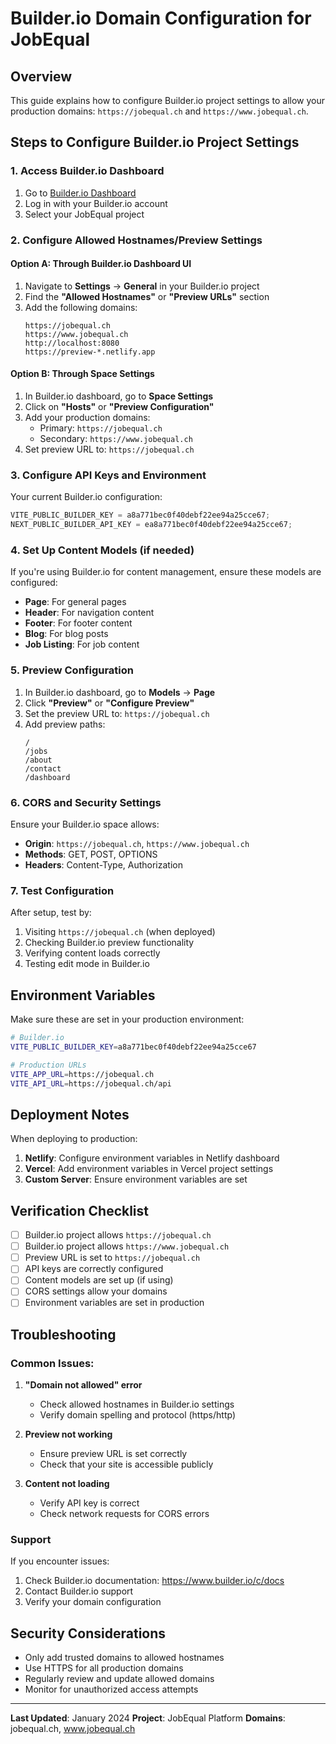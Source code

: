 # Builder.io Domain Configuration for JobEqual

## Overview

This guide explains how to configure Builder.io project settings to allow your production domains: `https://jobequal.ch` and `https://www.jobequal.ch`.

## Steps to Configure Builder.io Project Settings

### 1. Access Builder.io Dashboard

1. Go to [Builder.io Dashboard](https://builder.io/models)
2. Log in with your Builder.io account
3. Select your JobEqual project

### 2. Configure Allowed Hostnames/Preview Settings

#### Option A: Through Builder.io Dashboard UI

1. Navigate to **Settings** → **General** in your Builder.io project
2. Find the **"Allowed Hostnames"** or **"Preview URLs"** section
3. Add the following domains:
   ```
   https://jobequal.ch
   https://www.jobequal.ch
   http://localhost:8080
   https://preview-*.netlify.app
   ```

#### Option B: Through Space Settings

1. In Builder.io dashboard, go to **Space Settings**
2. Click on **"Hosts"** or **"Preview Configuration"**
3. Add your production domains:
   - Primary: `https://jobequal.ch`
   - Secondary: `https://www.jobequal.ch`
4. Set preview URL to: `https://jobequal.ch`

### 3. Configure API Keys and Environment

Your current Builder.io configuration:

```javascript
VITE_PUBLIC_BUILDER_KEY = a8a771bec0f40debf22ee94a25cce67;
NEXT_PUBLIC_BUILDER_API_KEY = ea8a771bec0f40debf22ee94a25cce67;
```

### 4. Set Up Content Models (if needed)

If you're using Builder.io for content management, ensure these models are configured:

- **Page**: For general pages
- **Header**: For navigation content
- **Footer**: For footer content
- **Blog**: For blog posts
- **Job Listing**: For job content

### 5. Preview Configuration

1. In Builder.io dashboard, go to **Models** → **Page**
2. Click **"Preview"** or **"Configure Preview"**
3. Set the preview URL to: `https://jobequal.ch`
4. Add preview paths:
   ```
   /
   /jobs
   /about
   /contact
   /dashboard
   ```

### 6. CORS and Security Settings

Ensure your Builder.io space allows:

- **Origin**: `https://jobequal.ch`, `https://www.jobequal.ch`
- **Methods**: GET, POST, OPTIONS
- **Headers**: Content-Type, Authorization

### 7. Test Configuration

After setup, test by:

1. Visiting `https://jobequal.ch` (when deployed)
2. Checking Builder.io preview functionality
3. Verifying content loads correctly
4. Testing edit mode in Builder.io

## Environment Variables

Make sure these are set in your production environment:

```bash
# Builder.io
VITE_PUBLIC_BUILDER_KEY=a8a771bec0f40debf22ee94a25cce67

# Production URLs
VITE_APP_URL=https://jobequal.ch
VITE_API_URL=https://jobequal.ch/api
```

## Deployment Notes

When deploying to production:

1. **Netlify**: Configure environment variables in Netlify dashboard
2. **Vercel**: Add environment variables in Vercel project settings
3. **Custom Server**: Ensure environment variables are set

## Verification Checklist

- [ ] Builder.io project allows `https://jobequal.ch`
- [ ] Builder.io project allows `https://www.jobequal.ch`
- [ ] Preview URL is set to `https://jobequal.ch`
- [ ] API keys are correctly configured
- [ ] Content models are set up (if using)
- [ ] CORS settings allow your domains
- [ ] Environment variables are set in production

## Troubleshooting

### Common Issues:

1. **"Domain not allowed" error**

   - Check allowed hostnames in Builder.io settings
   - Verify domain spelling and protocol (https/http)

2. **Preview not working**

   - Ensure preview URL is set correctly
   - Check that your site is accessible publicly

3. **Content not loading**
   - Verify API key is correct
   - Check network requests for CORS errors

### Support

If you encounter issues:

1. Check Builder.io documentation: https://www.builder.io/c/docs
2. Contact Builder.io support
3. Verify your domain configuration

## Security Considerations

- Only add trusted domains to allowed hostnames
- Use HTTPS for all production domains
- Regularly review and update allowed domains
- Monitor for unauthorized access attempts

---

**Last Updated**: January 2024
**Project**: JobEqual Platform
**Domains**: jobequal.ch, www.jobequal.ch
